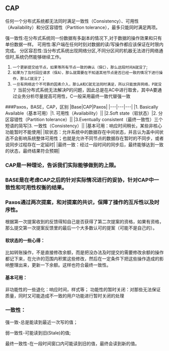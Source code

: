 
## CAP
任何一个分布式系统都无法同时满足一致性（Consistency）、可用性（Availability）和分区容错性（Partition tolerance），最多只能同时满足两项。

强一致性:在分布式系统同一份数据有多副本的情况下,对于数据的操作效果和只有单份数据一样。
可用性:客户端在任何时刻对数据的读/写操作都应该保证在时限内完成。
分区容忍性:当分布式系统出现网络分区,不同分区间的机器无法进行网络通信时,系统仍然能够继续工作。

1. `一个更新提交给节点，如果等所有节点一致的确认（保C），那么这段时间A就没了`;
2. `如果为了及时回应请求（保A），那么就需要在不知道其他节点是否已经一致的情况下进行操作，那么C就没了`；
3. `一旦有网络这个不可靠的因素介入，那么A和C就无法同时满足，所以只能放弃网络，P就没了`
当前分布式系统无法解决P的问题，因此总是在AC中进行取舍，其中A要通过业务分析尽量提高可用性，C一般采用最终一致代替强一致

###Paxos，BASE，CAP，区别
|Base|CAP|Paxos|
|---|---|---|
|1. Basically Available（基本可用）|1. 可用性（Availability）||
|2.Soft state（软状态）|2. 分区容错性（Partition tolerance）||
|3.Eventually consistent（最终一致性）三个短语的简写|3. 一致性（Consistency）||
|基本可用：响应时间稍长，某些非核心功能暂时不能使用|
|软状态：允许系统中的数据存在中间状态，并且认为盖中间状态不会影响系统整体可用性；也就是允许不同节点的数据存在暂时的不同步，或者说同步过程存在一定延时|
|最终一致：经过一段时间的同步后，最终能够达到一致的状态，最终结果符合预期|

### CAP是一种理论，告诉我们实际能够做到的上限。
### BASE是在考虑CAP之后的针对实际情况进行的妥协，针对CAP中一致性和可用性权衡的结果。
### Paxos通过两次提案，和对提案的共识，保障了操作的互斥性以及时序性。
根据第一次提案收到的反馈得知自己是否获得了第二次提案的资格，如果有资格，那么提交第一次提案反馈里的最后一个大多数认可的提案（可能不是自己的）。


#### 软状态的一些心得：
比如转账操作，不是直接修改余额，而是把没办法及时提交的需要修改余额的操作都记下来，在允许的范围内积累这些修改，然后在一定条件下把这些操作造成的影响整理出来，更新一下余额。这样也符合最终一致性。

#### 基本可用：
非功能性的一些退化：响应时间，样式等；
功能性的暂时关闭：对那些无法保证质量，同时又可能造成不一致的用户功能进行暂时关闭的处理


### 一致性：
强一致-总是能读到最近一次写的值；

弱一致性-可能读到旧(Stale)的值;

最终一致性-在一段时间窗口内可能读到旧的值，最终会读到新的值。